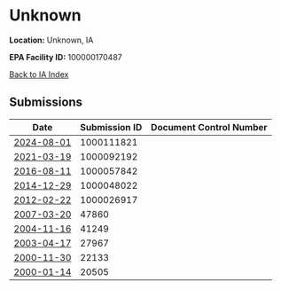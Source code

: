 # Unknown

**Location:** Unknown, IA

**EPA Facility ID:** 100000170487

[Back to IA Index](../../index.md)

## Submissions

| Date | Submission ID | Document Control Number |
|------|--------------|-------------------------|
| [2024-08-01](submissions/1000111821.md) | 1000111821 |  |
| [2021-03-19](submissions/1000092192.md) | 1000092192 |  |
| [2016-08-11](submissions/1000057842.md) | 1000057842 |  |
| [2014-12-29](submissions/1000048022.md) | 1000048022 |  |
| [2012-02-22](submissions/1000026917.md) | 1000026917 |  |
| [2007-03-20](submissions/47860.md) | 47860 |  |
| [2004-11-16](submissions/41249.md) | 41249 |  |
| [2003-04-17](submissions/27967.md) | 27967 |  |
| [2000-11-30](submissions/22133.md) | 22133 |  |
| [2000-01-14](submissions/20505.md) | 20505 |  |
